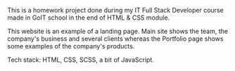 This is a homework project done during my IT Full Stack Developer course made in GoIT school in the end of HTML & CSS module.

This website is an example of a landing page. Main site shows the team, the company's business and several clients whereas the Portfolio page shows some examples of the company's products.

Tech stack: HTML, CSS, SCSS, a bit of JavaScript.

